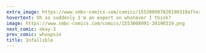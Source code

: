 ```yaml
---
extra_image: https://www.smbc-comics.com/comics/155300907820190319after.png
hovertext: Oh so suddenly I'm an expert on whatever I think?
image: https://www.smbc-comics.com/comics/1553008991-20190319.png
next_comic: okay-2
prev_comic: whoopsie
title: Infallible
---
```


